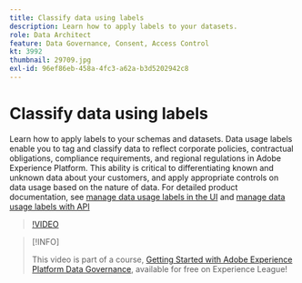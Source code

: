 ```yaml
---
title: Classify data using labels
description: Learn how to apply labels to your datasets.
role: Data Architect
feature: Data Governance, Consent, Access Control
kt: 3992
thumbnail: 29709.jpg
exl-id: 96ef86eb-458a-4fc3-a62a-b3d5202942c8
---
```

# Classify data using labels

Learn how to apply labels to your schemas and datasets. Data usage labels enable you to tag and classify data to reflect corporate policies, contractual obligations, compliance requirements, and regional regulations in Adobe Experience Platform. This ability is critical to differentiating known and unknown data about your customers, and apply appropriate controls on data usage based on the nature of data. For detailed product documentation, see [manage data usage labels in the UI](https://experienceleague.adobe.com/docs/experience-platform/data-governance/labels/user-guide.html) and [manage data usage labels with API](https://experienceleague.adobe.com/docs/experience-platform/data-governance/labels/dataset-api.html)

>[!VIDEO](https://video.tv.adobe.com/v/29709?learn=on)

>[!INFO]
>
> This video is part of a course, [Getting Started with Adobe Experience Platform Data Governance](https://experienceleague.adobe.com/?recommended=ExperiencePlatform-D-1-2021.1.dgov.gs), available for free on Experience League!
